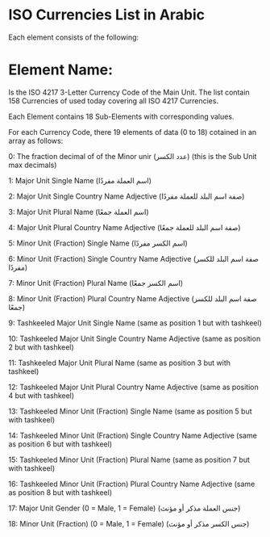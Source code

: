 ISO Currencies List in Arabic
=============================

Each element consists of the following:

Element Name:
=============
Is the ISO 4217 3-Letter Currency Code of the Main Unit. The list contain 158 Currencies of used today covering all ISO 4217 Currencies.

Each Element contains 18 Sub-Elements with corresponding values.

For each Currency Code, there 19 elements of data (0 to 18) cotained in an array as follows:

 0: The fraction decimal of of the Minor unir (عدد الكسر) (this is the Sub Unit max decimals)
 
 1: Major Unit Single Name (اسم العملة مفردًا)
 
 2: Major Unit Single Country Name Adjective (صفة اسم البلد للعملة مفردًا)
 
 3: Major Unit Plural Name (اسم العملة جمعًا)
 
 4: Major Unit Plural Country Name Adjective (صفة اسم البلد للعملة جمعًا)
 
 5: Minor Unit (Fraction) Single Name (اسم الكسر مفردًا)
 
 6: Minor Unit (Fraction) Single Country Name Adjective (صفة اسم البلد للكسر مفردًا)
 
 7: Minor Unit (Fraction) Plural Name (اسم الكسر جمعًا)
 
 8: Minor Unit (Fraction) Plural Country Name Adjective (صفة اسم البلد للكسر جمعًا)
 
 9: Tashkeeled Major Unit Single Name (same as position 1 but with tashkeel)
 
10: Tashkeeled Major Unit Single Country Name Adjective (same as position 2 but with tashkeel)

11: Tashkeeled Major Unit Plural Name (same as position 3 but with tashkeel)

12: Tashkeeled Major Unit Plural Country Name Adjective (same as position 4 but with tashkeel)

13: Tashkeeled Minor Unit (Fraction) Single Name (same as position 5 but with tashkeel)

14: Tashkeeled Minor Unit (Fraction) Single Country Name Adjective (same as position 6 but with tashkeel)

15: Tashkeeled Minor Unit (Fraction) Plural Name (same as position 7 but with tashkeel)

16: Tashkeeled Minor Unit (Fraction) Plural Country Name Adjective (same as position 8 but with tashkeel)

17: Major Unit Gender (0 = Male, 1 = Female) (جنس العملة مذكر أو مؤنث)

18: Minor Unit (Fraction) (0 = Male, 1 = Female) (جنس الكسر مذكر أو مؤنث)
